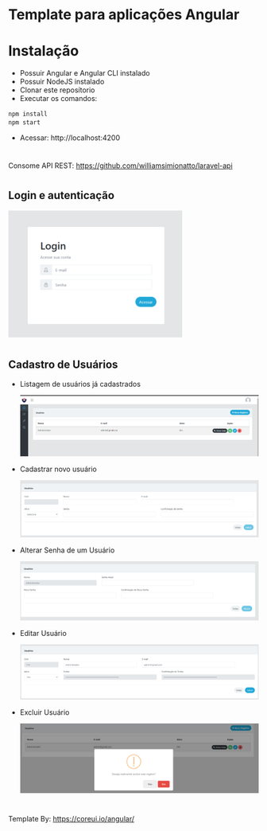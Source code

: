 # Template para aplicações Angular

# Instalação
* Possuir Angular e Angular CLI instalado
* Possuir NodeJS instalado
* Clonar este reposítorio
* Executar os comandos:

```cmd
npm install
npm start
```
* Acessar: http://localhost:4200
# 

Consome API REST: https://github.com/williamsimionatto/laravel-api

#
## Login e autenticação
<img src="./img/login.png" width="350" title="Login">

#
## Cadastro de Usuários
* Listagem de usuários já cadastrados

    <img src="./img/cadastro.png" title="Cadastro">
* Cadastrar novo usuário

    <img src="./img/cadastro_novo_usuario.png"  title="Cadastro de usuário">

* Alterar Senha de um Usuário

    <img src="./img/alterar_senha.png"  title="Alterar senha">

* Editar Usuário

    <img src="./img/edicao_usuario.png"  title="Editar usuário">

* Excluir Usuário

    <img src="./img/exclusao_usuario.png"  title="Excluir usuário"> 

# 
Template By: https://coreui.io/angular/
